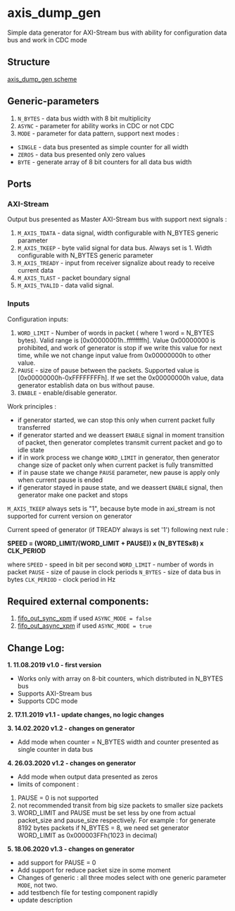 # axis_dump_gen

Simple data generator for AXI-Stream bus with ability for configuration data bus and work in CDC mode

## Structure
[axis_dump_gen scheme][logo]

## Generic-parameters
1) `N_BYTES` - data bus width with 8 bit multiplicity
2) `ASYNC` - parameter for ability works in CDC or not CDC
3) `MODE` - parameter for data pattern, support next modes : 
- `SINGLE` - data bus presented as simple counter for all width
- `ZEROS` - data bus presented only zero values
- `BYTE` - generate array of 8 bit counters for all data bus width

## Ports

### AXI-Stream
Output bus presented as Master AXI-Stream bus with support next signals : 
1) `M_AXIS_TDATA` - data signal, width configurable with N_BYTES generic parameter
2) `M_AXIS_TKEEP` - byte valid signal for data bus. Always set is 1. Width configurable with N_BYTES generic parameter
3) `M_AXIS_TREADY` - input from receiver signalize about ready to receive current data
4) `M_AXIS_TLAST` - packet boundary signal
5) `M_AXIS_TVALID` - data valid signal.

### Inputs
Configuration inputs:
1) `WORD_LIMIT` - Number of words in packet ( where 1 word = N_BYTES bytes). Valid range is [0x00000001h..ffffffffh]. Value 0x00000000 is prohibited, and work of generator is stop if we write this value for next time, while we not change input value from 0x00000000h to other value. 
2) `PAUSE` - size of pause between the packets. Supported value is [0x00000000h-0xFFFFFFFFh]. If we set the 0x00000000h value, data generator establish data on bus without pause. 
3) `ENABLE` - enable/disable generator.

Work principles : 
- if generator started, we can stop this only when current packet fully transferred
- if generator started and we deassert `ENABLE` signal in moment transition of packet, then generator completes transmit current packet and go to idle state
- if in work process we change `WORD_LIMIT` in generator, then generator change size of packet only when current packet is fully transmitted
- if in pause state we change `PAUSE` parameter, new pause is apply only when current pause is ended
- if generator stayed in pause state, and we deassert `ENABLE` signal, then generator make one packet and stops

`M_AXIS_TKEEP` always sets is "1", because byte mode in axi_stream is not supported for current version on generator

Current speed of generator (if TREADY always is set '1') following next rule : 

**SPEED = (WORD_LIMIT/(WORD_LIMIT + PAUSE)) x (N_BYTESx8) x CLK_PERIOD**

where `SPEED` - speed in bit per second
`WORD_LIMIT` - number of words in packet
`PAUSE` - size of pause in clock periods
`N_BYTES` - size of data bus in bytes
`CLK_PERIOD` - clock period in Hz

## Required external components:
1) [fifo_out_sync_xpm](https://github.com/MasterPlayer/xilinx-vhdl/blob/master/fifo_parametrized/fifo_out_sync_xpm/fifo_out_sync_xpm.vhd) if used `ASYNC_MODE = false`
2) [fifo_out_async_xpm](https://github.com/MasterPlayer/xilinx-vhdl/blob/master/fifo_parametrized/fifo_out_async_xpm/fifo_out_async_xpm.vhd) if used `ASYNC_MODE = true`

## Change Log:

**1. 11.08.2019 v1.0 - first version**
- Works only with array on 8-bit counters, which distributed in N_BYTES bus
- Supports AXI-Stream bus
- Supports CDC mode

**2. 17.11.2019 v1.1 - update changes, no logic changes**

**3. 14.02.2020 v1.2 - changes on generator**
- Add mode when counter = N_BYTES width and counter presented as single counter in data bus

**4. 26.03.2020 v1.2 - changes on generator**
- Add mode when output data presented as zeros
- limits of component :
1) PAUSE = 0 is not supported
2) not recommended transit from big size packets to smaller size packets
3) WORD_LIMIT and PAUSE must be set less by one from actual packet_size and pause_size respectively. For example : for generate 8192 bytes packets if N_BYTES = 8, we need set generator WORD_LIMIT as 0x000003FFh(1023 in decimal)

**5. 18.06.2020 v1.3 - changes on generator**
- add support for PAUSE = 0
- Add support for reduce packet size in some moment
- Changes of generic : all three modes select with one generic parameter `MODE`, not two.
- add testbench file for testing component rapidly
- update description

[logo]: https://github.com/MasterPlayer/xilinx-vhdl/blob/master/axis_infrastructure/axis_dump_gen/documentation/axis_dump_gen.png